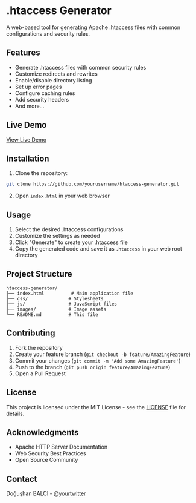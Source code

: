 # .htaccess Generator

A web-based tool for generating Apache .htaccess files with common configurations and security rules.

## Features

- Generate .htaccess files with common security rules
- Customize redirects and rewrites
- Enable/disable directory listing
- Set up error pages
- Configure caching rules
- Add security headers
- And more...

## Live Demo

[View Live Demo](https://your-demo-url.com)

## Installation

1. Clone the repository:
```bash
git clone https://github.com/yourusername/htaccess-generator.git
```

2. Open `index.html` in your web browser

## Usage

1. Select the desired .htaccess configurations
2. Customize the settings as needed
3. Click "Generate" to create your .htaccess file
4. Copy the generated code and save it as `.htaccess` in your web root directory

## Project Structure

```
htaccess-generator/
├── index.html          # Main application file
├── css/               # Stylesheets
├── js/                # JavaScript files
├── images/            # Image assets
└── README.md          # This file
```

## Contributing

1. Fork the repository
2. Create your feature branch (`git checkout -b feature/AmazingFeature`)
3. Commit your changes (`git commit -m 'Add some AmazingFeature'`)
4. Push to the branch (`git push origin feature/AmazingFeature`)
5. Open a Pull Request

## License

This project is licensed under the MIT License - see the [LICENSE](LICENSE) file for details.

## Acknowledgments

- Apache HTTP Server Documentation
- Web Security Best Practices
- Open Source Community

## Contact

Doğuşhan BALCI - [@yourtwitter](https://dogushanbalci.com)